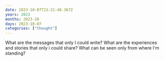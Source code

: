 ```yaml
---
date: 2023-10-07T23:21:48.367Z
years: 2023
months: 2023-10
days: 2023-10-07
categories: ["thought"]
---
```

What are the messages that only I could write? What are the experiences and stories that only i could share? What can be seen only from where I'm standing?
